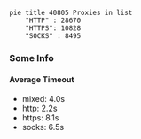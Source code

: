 
```mermaid
pie title 40805 Proxies in list
    "HTTP" : 28670
    "HTTPS": 10828
    "SOCKS" : 8495
```

### Some Info
#### Average Timeout

- mixed: 4.0s
- http: 2.2s
- https: 8.1s
- socks: 6.5s
